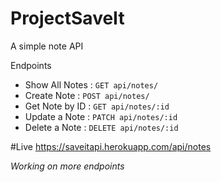 # ProjectSaveIt
A simple note API

Endpoints 

* Show All Notes : `GET api/notes/`
* Create Note : `POST api/notes/`
* Get Note by ID : `GET api/notes/:id`
* Update a Note : `PATCH api/notes/:id`
* Delete a Note : `DELETE api/notes/:id`


#Live
https://saveitapi.herokuapp.com/api/notes

*Working on more endpoints*


